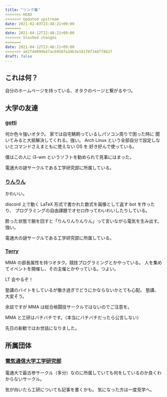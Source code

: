 ```yaml
---
title: "リンク集"
<<<<<<< HEAD
<<<<<<< Updated upstream
date: 2021-02-03T23:48:21+09:00
=======
date: 2021-04-12T22:48:21+09:00
>>>>>>> Stashed changes
=======
date: 2021-04-12T23:48:21+09:00
>>>>>>> ae2f4d099b47ac6958fa3db3e101f0f348ff8b2f
draft: false
---
```


## これは何？

自分のホームページを持っている、オタクのページと繋がるやつ。

## 大学の友達

### [gotti](https://gotti.dev)

何か色々強いオタク。 家では自宅鯖飼っているしパソコン周りで困った時に
聞いてみると大抵解決してくれる。強い。
Arch Linux という全部自分で設定しないとコマンドさえまともに使えない OS を
好き好んで使っている。

僕はこの人に i3-wm というソフトを勧められて見事にはまった。

電通大の謎サークルである工学研究部に所属している。

### [りんりん](https://lnln.dev)

かわいい。

discord 上で動く LaTeX 形式で書かれた数式を画像として返す bot を作ったり、
プログラミングの自由課題でオセロ作ってわいわいしたりしている。

酔った状態で腕を回すと「りんりんりんりん」って言いながら電気を生み出す。
強い。

電通大の謎サークルである工学研究部に所属している。

### [Terry](http://terry.pages.gitlab.mma.club.uec.ac.jp/)

MMA の部長属性を持つオタク。競技プログラミングとかやっている。
人を集めてイベントを開催し、その主催とかやっている。つよい。

LT 会やるぞ！

塾講のバイトをしているが働き過ぎでどうにかならないかとても心配。
塾講、大変そう。

余談ですが MMA は総合格闘技サークルではないのでご注意を。

MMA と工研はバチバチです。（本当にバチバチだったら公言しない）

先日の新歓ではお世話になりました。

## 所属団体

### [電気通信大学工学研究部](https://www.koken.club.uec.ac.jp)

電通大で最古参サークル（多分）なのに所属していても何をしているのか良くわからないサークル。

<!-- 総合格闘技サークル(MMA:Microcomputer Making Association)とバチバチ。 -->

気が向いたら工研についても記事を書くかも。
気になった方は一度見学へ。

